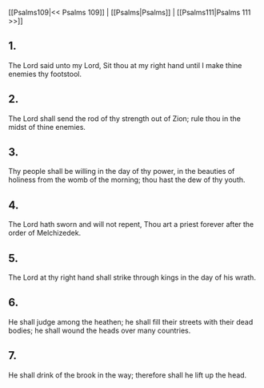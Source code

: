 [[Psalms109|<< Psalms 109]] | [[Psalms|Psalms]] | [[Psalms111|Psalms 111 >>]]
## 1.
The Lord said unto my Lord, Sit thou at my right hand until I make thine enemies thy footstool.
## 2.
The Lord shall send the rod of thy strength out of Zion; rule thou in the midst of thine enemies.
## 3.
Thy people shall be willing in the day of thy power, in the beauties of holiness from the womb of the morning; thou hast the dew of thy youth.
## 4.
The Lord hath sworn and will not repent, Thou art a priest forever after the order of Melchizedek.
## 5.
The Lord at thy right hand shall strike through kings in the day of his wrath.
## 6.
He shall judge among the heathen; he shall fill their streets with their dead bodies; he shall wound the heads over many countries.
## 7.
He shall drink of the brook in the way; therefore shall he lift up the head.

